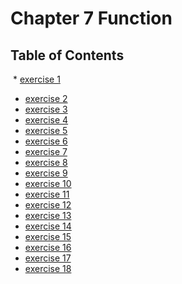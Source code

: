 # Chapter 7 Function
## Table of Contents

   * [exercise 1](https://github.com/LongY0529/C-programming/blob/master/C%20programming%20language%20fourth%20edition/7.%20Function/exercise%201.c) 
  * [exercise 2](https://github.com/LongY0529/C-programming/blob/master/C%20programming%20language%20fourth%20edition/7.%20Function/exercise%202.c) 
  * [exercise 3](https://github.com/LongY0529/C-programming/blob/master/C%20programming%20language%20fourth%20edition/7.%20Function/exercise%203.c)
  * [exercise 4](https://github.com/LongY0529/C-programming/blob/master/C%20programming%20language%20fourth%20edition/7.%20Function/exercise%204.c)
  * [exercise 5](https://github.com/LongY0529/C-programming/blob/master/C%20programming%20language%20fourth%20edition/7.%20Function/exercise%205.c)
  * [exercise 6](https://github.com/LongY0529/C-programming/blob/master/C%20programming%20language%20fourth%20edition/7.%20Function/exercise%206.c)
  * [exercise 7](https://github.com/LongY0529/C-programming/blob/master/C%20programming%20language%20fourth%20edition/7.%20Function/exercise%207.c)
  * [exercise 8](https://github.com/LongY0529/C-programming/blob/master/C%20programming%20language%20fourth%20edition/7.%20Function/exercise%208.c)
  * [exercise 9](https://github.com/LongY0529/C-programming/blob/master/C%20programming%20language%20fourth%20edition/7.%20Function/exercise%209.c)
  * [exercise 10]()
  * [exercise 11](https://github.com/LongY0529/C-programming/blob/master/C%20programming%20language%20fourth%20edition/7.%20Function/exercise%2011.c)
  * [exercise 12](https://github.com/LongY0529/C-programming/blob/master/C%20programming%20language%20fourth%20edition/7.%20Function/exercise%2012.c)
  * [exercise 13](https://github.com/LongY0529/C-programming/blob/master/C%20programming%20language%20fourth%20edition/7.%20Function/exercise%2013.c)
  * [exercise 14](https://github.com/LongY0529/C-programming/blob/master/C%20programming%20language%20fourth%20edition/7.%20Function/exercise%2014.c)
  * [exercise 15](https://github.com/LongY0529/C-programming/blob/master/C%20programming%20language%20fourth%20edition/7.%20Function/exercise%2015.c)
  * [exercise 16](https://github.com/LongY0529/C-programming/blob/master/C%20programming%20language%20fourth%20edition/7.%20Function/exercise%2016.c)
  * [exercise 17](https://github.com/LongY0529/C-programming/blob/master/C%20programming%20language%20fourth%20edition/7.%20Function/exercise%2017.c)
  * [exercise 18](https://github.com/LongY0529/C-programming/blob/master/C%20programming%20language%20fourth%20edition/7.%20Function/exercise%2018.c)
